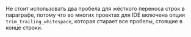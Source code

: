 Не стоит использовать два пробела для жёсткого переноса строк в параграфе, потому что во многих проектах для IDE включена опция `trim_trailing_whitespace`, которая стирает все пробелы, стоящие в конце строки.

